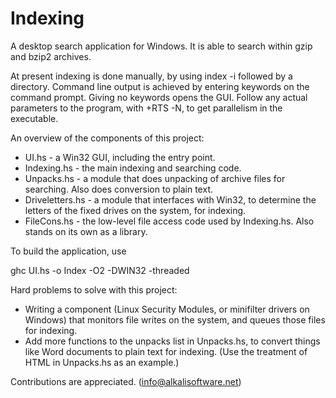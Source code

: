 Indexing
========

A desktop search application for Windows. It is able to search within gzip and bzip2 archives.

At present indexing is done manually, by using index -i followed by a directory. Command line output is achieved by entering keywords on the command prompt. Giving no keywords opens the GUI. Follow any actual parameters to the program, with +RTS -N, to get parallelism in the executable.

An overview of the components of this project:

* UI.hs - a Win32 GUI, including the entry point.
* Indexing.hs - the main indexing and searching code.
* Unpacks.hs - a module that does unpacking of archive files for searching. Also does conversion to plain text.
* Driveletters.hs - a module that interfaces with Win32, to determine the letters of the fixed drives on the system, for indexing.
* FileCons.hs - the low-level file access code used by Indexing.hs. Also stands on its own as a library.

To build the application, use

ghc UI.hs -o Index -O2 -DWIN32 -threaded

Hard problems to solve with this project:

* Writing a component (Linux Security Modules, or minifilter drivers on Windows) that monitors file writes on the system, and queues those files for indexing.
* Add more functions to the unpacks list in Unpacks.hs, to convert things like Word documents to plain text for indexing. (Use the treatment of HTML in Unpacks.hs as an example.)

Contributions are appreciated. (info@alkalisoftware.net)
